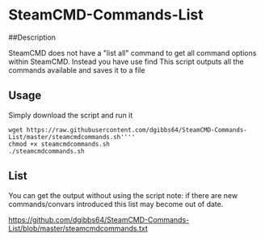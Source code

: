 # SteamCMD-Commands-List

##Description

SteamCMD does not have a "list all" command to get all command options within SteamCMD.
Instead you have use find <string>
This script outputs all the commands available and saves it to a file

## Usage

Simply download the script and run it

	wget https://raw.githubusercontent.com/dgibbs64/SteamCMD-Commands-List/master/steamcmdcommands.sh''''
	chmod +x steamcmdcommands.sh
	./steamcmdcommands.sh

## List
You can get the output without using the script
note: if there are new commands/convars introduced this list may become out of date.

https://github.com/dgibbs64/SteamCMD-Commands-List/blob/master/steamcmdcommands.txt
